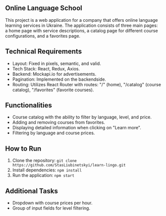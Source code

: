 ## Online Language School

This project is a web application for a company that offers online language
learning services in Ukraine. The application consists of three main pages: a
home page with service descriptions, a catalog page for different course
configurations, and a favorites page.

## Technical Requirements

- Layout: Fixed in pixels, semantic, and valid.
- Tech Stack: React, Redux, Axios.
- Backend: Mockapi.io for advertisements.
- Pagination: Implemented on the backendside.
- Routing: Utilizes React Router with routes: "/" (home), "/catalog" (course
  catalog), "/favorites" (favorite courses).

## Functionalities

- Course catalog with the ability to filter by language, level, and price.
- Adding and removing courses from favorites.
- Displaying detailed information when clicking on "Learn more".
- Filtering by language and course prices.

## How to Run

1. Clone the repository:
   `git clone https://github.com/StasLiubinetskyi/learn-lingo.git`
2. Install dependencies: `npm install`
3. Run the application: `npm start`

## Additional Tasks

- Dropdown with course prices per hour.
- Group of input fields for level filtering.
